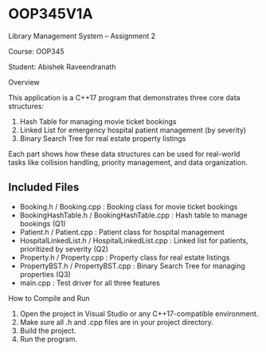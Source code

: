 # OOP345V1A

Library Management System – Assignment 2

Course: OOP345

Student: Abishek Raveendranath

Overview

This application is a C++17 program that demonstrates three core data structures:
1. Hash Table for managing movie ticket bookings
2. Linked List for emergency hospital patient management (by severity)
3. Binary Search Tree for real estate property listings

Each part shows how these data structures can be used for real-world tasks like collision handling, priority management, and data organization.

Included Files
--------------
- Booking.h / Booking.cpp              : Booking class for movie ticket bookings
- BookingHashTable.h / BookingHashTable.cpp : Hash table to manage bookings (Q1)
- Patient.h / Patient.cpp              : Patient class for hospital management
- HospitalLinkedList.h / HospitalLinkedList.cpp : Linked list for patients, prioritized by severity (Q2)
- Property.h / Property.cpp            : Property class for real estate listings
- PropertyBST.h / PropertyBST.cpp      : Binary Search Tree for managing properties (Q3)
- main.cpp                             : Test driver for all three features

How to Compile and Run
1. Open the project in Visual Studio or any C++17-compatible environment.
2. Make sure all .h and .cpp files are in your project directory.
3. Build the project.
4. Run the program.
